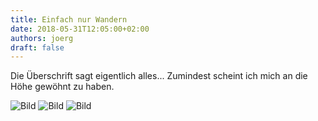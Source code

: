 ```yaml
---
title: Einfach nur Wandern
date: 2018-05-31T12:05:00+02:00
authors: joerg
draft: false
---
```


Die Überschrift sagt eigentlich alles...
Zumindest scheint ich mich an die Höhe gewöhnt zu haben.


![Bild](/images/OI000368.jpg	"Bild")
![Bild](/images/OI000369.jpg	"Bild")
![Bild](/images/OI000370.jpg	"Bild")

